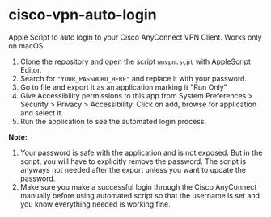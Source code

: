# cisco-vpn-auto-login
Apple Script to auto login to your Cisco AnyConnect VPN Client.
Works only on macOS

1. Clone the repository and open the script `wmvpn.scpt` with AppleScript Editor. 
2. Search for `"YOUR_PASSWORD_HERE"` and replace it with your password. 
3. Go to file and export it as an application marking it "Run Only"
4. Give Accessibility permissions to this app from System Preferences > Security > Privacy > Accessibility. Click on add, browse for application and select it.
5. Run the application to see the automated login process. 

**Note:** 
1. Your password is safe with the application and is not exposed. But in the script, you will have to explicitly remove the password. The script is anyways not needed after the export unless you want to update the password. 
2. Make sure you make a successful login through the Cisco AnyConnect manually before using automated script so that the username is set and you know everything needed is working fine. 
